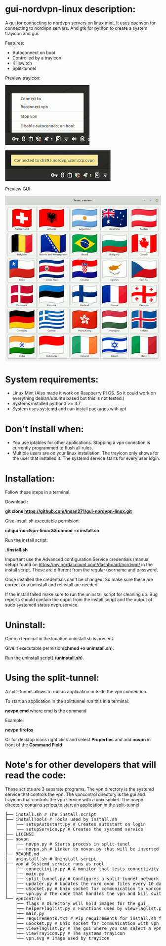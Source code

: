 # gui-nordvpn-linux description:

A gui for connecting to nordvpn servers on linux mint.
It uses openvpn for connecting to nordvpn servers. And gtk for python to create a system trayicon and gui.

Features:

- Autoconnect on boot
- Controlled by a trayicon
- Killswitch
- Split-tunnel

Preview trayicon:

![tray](https://github.com/insan271/gui-nordvpn-linux/blob/assets/.preview/tray.png)

![tray2](https://github.com/insan271/gui-nordvpn-linux/blob/assets/.preview/tray2.png)

Preview GUI:

![gui](https://github.com/insan271/gui-nordvpn-linux/blob/assets/.preview/gui.png)

# System requirements:

- Linux Mint (Also made it work on Raspberry PI OS. So it could work on everything debian/ubuntu based but this is not tested.)
- Systems installed python3 >= 3.7
- System uses systemd and can install packages with apt

# Don't install when:

- You use iptables for other applications. Stopping a vpn conection is currently programmed to flush all rules.
- Multiple users are on your linux installation. The trayicon only shows for the user that installed it. The systemd service starts for every user login.

# Installation:

Follow these steps in a terminal.

Download :

**git clone https://github.com/insan271/gui-nordvpn-linux.git**

Give install.sh executable permision:

**cd gui-nordvpn-linux && chmod +x install.sh**

Run the install script:

**./install.sh**

Important use the Advanced configuration:Service credentials (manual setup)
found on https://my.nordaccount.com/dashboard/nordvpn/ in the install script. These are different from the regular username and password.

Once installed the credentials can't be changed.
So make sure these are correct or a uninstall and reinstall are needed.

If the install failed make sure to run the uninstall script for cleaning up.
Bug reports should contain the ouput from the install script and the output of sudo systemctl status nvpn.service.

# Uninstall:

Open a terminal in the location uninstall.sh is present.

Give it executable permision(**chmod +x uninstall.sh**).

Run the uninstall script(**./uninstall.sh**).

# Using the split-tunnel:

A split-tunnel allows to run an application outside the vpn connection.

To start an application in the splittunnel run this in a terminal:

**novpn cmd** where cmd is the command

Example:

**novpn firefox**

Or for desktop icons right click and select **Properties**
and add **novpn** in front of the **Command Field**

# Note's for other developers that will read the code:

These scripts are 3 separate programs.
The vpn directory is the systemd service that controls the vpn.
The vpncontrol directory is the gui and trayicon that controls the vpn service with a unix socket.
The novpn directory contains scripts to start an application in the split-tunnel

<pre>
├── install.sh # The install script
├── installTools # Tools used by install.sh
│   ├── setupAutostart.py # Creates autostart on login
│   └── setupService.py # Creates the systemd service
├── LICENSE
├── novpn
│   ├── novpn.py # Starts process in split-tunel
│   └── novpn.sh # Linker to novpn.py that will be inserted in linux PATH env
├── README.md
├── uninstall.sh # Uninstall script
├── vpn # Systemd service runs as root 
│   ├── connectivity.py # A monitor that tests connectivity and reconnects when needed.
│   ├── main.py
│   ├── split_tunnel.py # Configures a split-tunnel network interface
│   ├── updater.py # Updates the nord ovpn files every 10 days
│   ├── uSocket.py # Unix socket for communication to vpncontrol(gui)
│   └── vpn.py # The code that handles the vpn and kill switch
└── vpncontrol
    ├── flags # Directory will hold images for the gui
    ├── helperFlaglist.py # Functions used by viewFlaglist.py gui. 
    ├── main.py
    ├── requirements.txt # Pip requirements for install.sh for creating a venv
    ├── uSocket.py # Unix socket for communication with vpn service
    ├── viewFlaglist.py # The gui where you can select a vpn server
    ├── viewTrayicon.py # The systems trayicon
    └── vpn.svg # Image used by trayicon
</pre>
